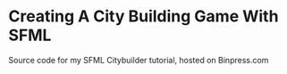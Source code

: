 Creating A City Building Game With SFML
===========

Source code for my SFML Citybuilder tutorial, hosted on Binpress.com
